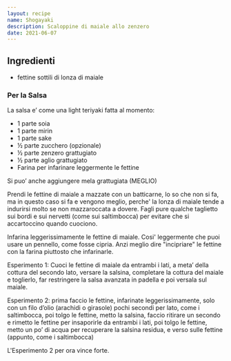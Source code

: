 ```yaml
---
layout: recipe
name: Shogayaki
description: Scaloppine di maiale allo zenzero
date: 2021-06-07
---
```


## Ingredienti

- fettine sottili di lonza di maiale

### Per la Salsa

La salsa e’ come una light teriyaki fatta al momento:
- 1 parte soia
- 1 parte mirin
- 1 parte sake
- ½ parte zucchero (opzionale)
- ½ parte zenzero grattugiato
- ½ parte aglio grattugiato
- Farina per infarinare leggermente le fettine

Si puo’ anche aggiungere mela grattugiata (MEGLIO)

Prendi le fettine di maiale a mazzate con un batticarne, lo so che non si fa, ma in questo caso si fa e vengono meglio, perche' la lonza di maiale tende a indurirsi molto se non mazzaroccata a dovere. Fagli pure qualche taglietto sui bordi e sui nervetti (come sui saltimbocca) per evitare che si accartoccino quando cuociono.

Infarina leggerissimamente le fettine di maiale. Cosi' leggermente che puoi usare un pennello, come fosse cipria. Anzi meglio dire "incipriare" le fettine con la farina piuttosto che infarinarle.

Esperimento 1: Cuoci le fettine di maiale da entrambi i lati, a meta’ della cottura del secondo lato, versare la salsina, completare la cottura del maiale e toglierlo, far restringere la salsa avanzata in padella e poi versala sul maiale.

Esperimento 2: prima faccio le fettine, infarinate leggerissimamente, solo con un filo d’olio (arachidi o girasole) pochi secondi per lato, come i saltimbocca, poi tolgo le fettine, metto la salsina, faccio ritirare un secondo e rimetto le fettine per insaporirle da entrambi i lati, poi tolgo le fettine, metto un po’ di acqua per recuperare la salsina residua, e verso sulle fettine (appunto, come i saltimbocca)

L'Esperimento 2 per ora vince forte.
